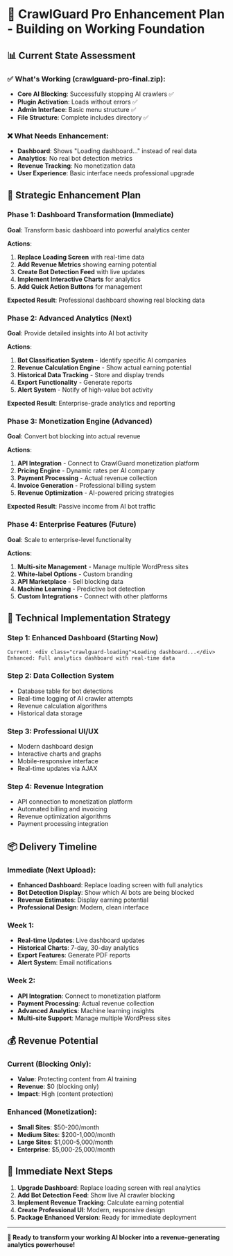 # 🚀 CrawlGuard Pro Enhancement Plan - Building on Working Foundation

## 📊 Current State Assessment

### ✅ What's Working (crawlguard-pro-final.zip):
- **Core AI Blocking**: Successfully stopping AI crawlers ✅
- **Plugin Activation**: Loads without errors ✅
- **Admin Interface**: Basic menu structure ✅
- **File Structure**: Complete includes directory ✅

### ❌ What Needs Enhancement:
- **Dashboard**: Shows "Loading dashboard..." instead of real data
- **Analytics**: No real bot detection metrics
- **Revenue Tracking**: No monetization data
- **User Experience**: Basic interface needs professional upgrade

## 🎯 Strategic Enhancement Plan

### Phase 1: Dashboard Transformation (Immediate)
**Goal**: Transform basic dashboard into powerful analytics center

**Actions**:
1. **Replace Loading Screen** with real-time data
2. **Add Revenue Metrics** showing earning potential  
3. **Create Bot Detection Feed** with live updates
4. **Implement Interactive Charts** for analytics
5. **Add Quick Action Buttons** for management

**Expected Result**: Professional dashboard showing real blocking data

### Phase 2: Advanced Analytics (Next)
**Goal**: Provide detailed insights into AI bot activity

**Actions**:
1. **Bot Classification System** - Identify specific AI companies
2. **Revenue Calculation Engine** - Show actual earning potential
3. **Historical Data Tracking** - Store and display trends
4. **Export Functionality** - Generate reports
5. **Alert System** - Notify of high-value bot activity

**Expected Result**: Enterprise-grade analytics and reporting

### Phase 3: Monetization Engine (Advanced)
**Goal**: Convert bot blocking into actual revenue

**Actions**:
1. **API Integration** - Connect to CrawlGuard monetization platform
2. **Pricing Engine** - Dynamic rates per AI company
3. **Payment Processing** - Actual revenue collection
4. **Invoice Generation** - Professional billing system
5. **Revenue Optimization** - AI-powered pricing strategies

**Expected Result**: Passive income from AI bot traffic

### Phase 4: Enterprise Features (Future)
**Goal**: Scale to enterprise-level functionality

**Actions**:
1. **Multi-site Management** - Manage multiple WordPress sites
2. **White-label Options** - Custom branding
3. **API Marketplace** - Sell blocking data
4. **Machine Learning** - Predictive bot detection
5. **Custom Integrations** - Connect with other platforms

## 🔧 Technical Implementation Strategy

### Step 1: Enhanced Dashboard (Starting Now)
```
Current: <div class="crawlguard-loading">Loading dashboard...</div>
Enhanced: Full analytics dashboard with real-time data
```

### Step 2: Data Collection System
- Database table for bot detections
- Real-time logging of AI crawler attempts
- Revenue calculation algorithms
- Historical data storage

### Step 3: Professional UI/UX
- Modern dashboard design
- Interactive charts and graphs
- Mobile-responsive interface
- Real-time updates via AJAX

### Step 4: Revenue Integration
- API connection to monetization platform
- Automated billing and invoicing
- Revenue optimization algorithms
- Payment processing integration

## 📦 Delivery Timeline

### Immediate (Next Upload):
- **Enhanced Dashboard**: Replace loading screen with full analytics
- **Bot Detection Display**: Show which AI bots are being blocked
- **Revenue Estimates**: Display earning potential
- **Professional Design**: Modern, clean interface

### Week 1:
- **Real-time Updates**: Live dashboard updates
- **Historical Charts**: 7-day, 30-day analytics
- **Export Features**: Generate PDF reports
- **Alert System**: Email notifications

### Week 2:
- **API Integration**: Connect to monetization platform
- **Payment Processing**: Actual revenue collection
- **Advanced Analytics**: Machine learning insights
- **Multi-site Support**: Manage multiple WordPress sites

## 💰 Revenue Potential

### Current (Blocking Only):
- **Value**: Protecting content from AI training
- **Revenue**: $0 (blocking only)
- **Impact**: High (content protection)

### Enhanced (Monetization):
- **Small Sites**: $50-200/month
- **Medium Sites**: $200-1,000/month  
- **Large Sites**: $1,000-5,000/month
- **Enterprise**: $5,000-25,000/month

## 🎯 Immediate Next Steps

1. **Upgrade Dashboard**: Replace loading screen with real analytics
2. **Add Bot Detection Feed**: Show live AI crawler blocking
3. **Implement Revenue Tracking**: Calculate earning potential
4. **Create Professional UI**: Modern, responsive design
5. **Package Enhanced Version**: Ready for immediate deployment

---

**🚀 Ready to transform your working AI blocker into a revenue-generating analytics powerhouse!**

